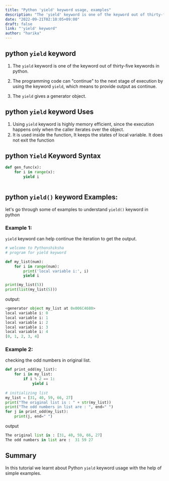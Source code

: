 ```yaml
---
title: "Python 'yield' keyword usage, examples"
description: "The 'yield' keyword is one of the keyword out of thirty-five keywords in python"
date: "2022-09-21T02:10:05+09:00"
draft: false
link: "'yield' keyword"
author: "harika"
---
```


## python `yield` keyword

1. The `yield` keyword is one of the keyword out of thirty-five keywords in python.

2. The programming code can "continue" to the next stage of execution by using the keyword `yield`, which means to provide output as continue. 

3. The `yield` gives a generator object.


## python `yield` keyword Uses 

1. Using `yield` keyword is highly memory efficient, since the execution happens only when the caller iterates over the object.
2. It is used inside the function, It keeps the states of local variable.
It does not exit the function

## python `Yield` Keyword  Syntax 

```python
def gen_func(x):
    for i in range(x):
        yield i
        
```


## python `yield()` keyword Examples:

let's go through some of examples to understand `yield()` keyword in python

### Example 1:
`yield` keyword can help continue the iteration to get the output.

```python
# welcome to Pythonshiksha
# program for yield keyword 

def my_list(num):
    for i in range(num):
        print('local variable i:', i)
        yield i

print(my_list(5))
print(list(my_list(5)))
```

output:

```python
<generator object my_list at 0x006C4680>
local variable i: 0
local variable i: 1
local variable i: 2
local variable i: 3
local variable i: 4
[0, 1, 2, 3, 4]
```

### Example 2:
checking the odd numbers in original list.

```python
def print_odd(my_list):
    for i in my_list:
        if i % 2 == 1:
            yield i
 
# initializing list
my_list = [31, 40, 59, 66, 27]
print("The original list is : " + str(my_list))
print("The odd numbers in list are : ", end=" ")
for j in print_odd(my_list):
    print(j, end=" ")
```

output

```python
The original list is : [31, 40, 59, 66, 27]
The odd numbers in list are :  31 59 27
```

## Summary
In this tutorial we learnt about Python `yield` keyword usage with the help of simple examples.